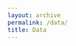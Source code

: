 ```yaml
---
layout: archive
permalink: /data/
title: Data
---
```


<style>
    .container { display: flex; justify-content: center; } 
    .tooltip {
        position: absolute;
        z-index: 1000;
        visibility: visible; 
        background-color: transparent;
        /* font-weight: bold; */
        font-family: system-ui, -apple-system, BlinkMacSystemFont, "Segoe UI",
"Roboto", "Oxygen", "Ubuntu", "Cantarell", "Fira Sans",
"Droid Sans", "Helvetica Neue", sans-serif;
        font-size: 200%;
    }

    .selected {

        stroke: blue;
        stroke-width: 10px;

    }

    .link.selected {

    stroke: red;
    stroke-width: 10px;
                
    }

    .link.background {

    stroke: lightgray;
    stroke-width: 10px;
                
    }

    .link.unselected {

    stroke: gray;
    stroke-width: 10px;
                
    }
    .unselected {
        stroke: transparent;
        stroke-width: 3px;
    }
</style>
<script src="https://d3js.org/d3.v5.min.js"></script>

<div id="example" class="container" style="text-align: center;"></div>
<script src="/assets/bipartite.js"></script>

<!-- <div id="archives">
{% for category in site.categories %}
  {% capture category_name %}{{ category | first }}{% endcapture %}
  {% if category_name == "Data" %}
    <div class="archive-group">
      <div id="#{{ category_name | slugize }}"></div>
      <p></p>
      {% for post in site.categories[category_name] %}
      <article class="archive-item">
        <h4><a href="{{ site.baseurl }}{{ post.url }}">{% if post.title and post.title != "" %}{{post.title}}{% else %}{{post.excerpt |strip_html}}{%endif%}</a></h4>
      </article>
      {% endfor %}
    </div>
  {% endif %}
{% endfor %}
</div> -->
